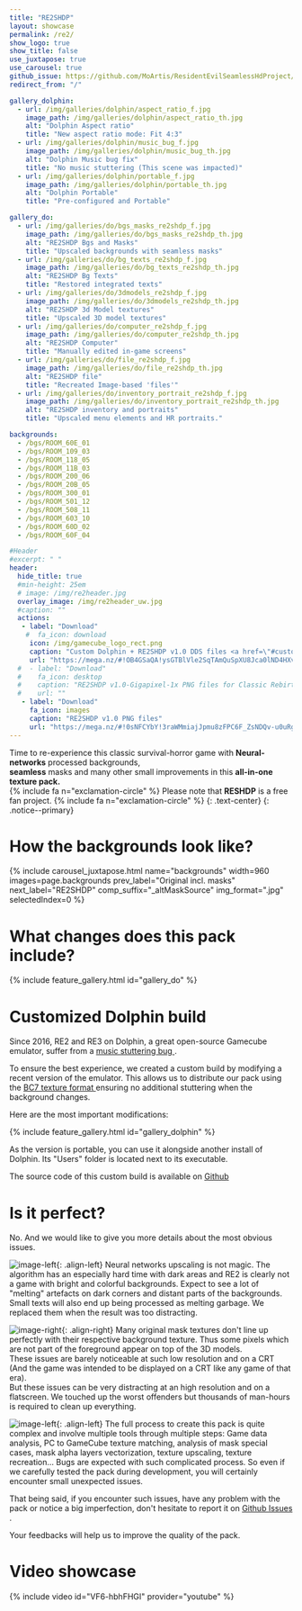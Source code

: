 ```yaml
---
title: "RE2SHDP"
layout: showcase
permalink: /re2/
show_logo: true
show_title: false
use_juxtapose: true
use_carousel: true
github_issue: https://github.com/MoArtis/ResidentEvilSeamlessHdProject/issues
redirect_from: "/"

gallery_dolphin:
  - url: /img/galleries/dolphin/aspect_ratio_f.jpg
    image_path: /img/galleries/dolphin/aspect_ratio_th.jpg
    alt: "Dolphin Aspect ratio"
    title: "New aspect ratio mode: Fit 4:3"
  - url: /img/galleries/dolphin/music_bug_f.jpg
    image_path: /img/galleries/dolphin/music_bug_th.jpg
    alt: "Dolphin Music bug fix"
    title: "No music stuttering (This scene was impacted)"
  - url: /img/galleries/dolphin/portable_f.jpg
    image_path: /img/galleries/dolphin/portable_th.jpg
    alt: "Dolphin Portable"
    title: "Pre-configured and Portable"

gallery_do:
  - url: /img/galleries/do/bgs_masks_re2shdp_f.jpg
    image_path: /img/galleries/do/bgs_masks_re2shdp_th.jpg
    alt: "RE2SHDP Bgs and Masks"
    title: "Upscaled backgrounds with seamless masks"
  - url: /img/galleries/do/bg_texts_re2shdp_f.jpg
    image_path: /img/galleries/do/bg_texts_re2shdp_th.jpg
    alt: "RE2SHDP Bg Texts"
    title: "Restored integrated texts"
  - url: /img/galleries/do/3dmodels_re2shdp_f.jpg
    image_path: /img/galleries/do/3dmodels_re2shdp_th.jpg
    alt: "RE2SHDP 3d Model textures"
    title: "Upscaled 3D model textures"
  - url: /img/galleries/do/computer_re2shdp_f.jpg
    image_path: /img/galleries/do/computer_re2shdp_th.jpg
    alt: "RE2SHDP Computer"
    title: "Manually edited in-game screens"
  - url: /img/galleries/do/file_re2shdp_f.jpg
    image_path: /img/galleries/do/file_re2shdp_th.jpg
    alt: "RE2SHDP file"
    title: "Recreated Image-based 'files'"
  - url: /img/galleries/do/inventory_portrait_re2shdp_f.jpg
    image_path: /img/galleries/do/inventory_portrait_re2shdp_th.jpg
    alt: "RE2SHDP inventory and portraits"
    title: "Upscaled menu elements and HR portraits."

backgrounds:
  - /bgs/ROOM_60E_01
  - /bgs/ROOM_109_03
  - /bgs/ROOM_118_05
  - /bgs/ROOM_11B_03
  - /bgs/ROOM_200_06
  - /bgs/ROOM_20B_05
  - /bgs/ROOM_300_01
  - /bgs/ROOM_501_12
  - /bgs/ROOM_508_11
  - /bgs/ROOM_603_10
  - /bgs/ROOM_60D_02
  - /bgs/ROOM_60F_04

#Header
#excerpt: " "
header:
  hide_title: true
  #min-height: 25em
  # image: /img/re2header.jpg
  overlay_image: /img/re2header_uw.jpg
  #caption: ""
  actions:
   - label: "Download"
    #  fa_icon: download
     icon: /img/gamecube_logo_rect.png
     caption: "Custom Dolphin + RE2SHDP v1.0 DDS files <a href=\"#customized-dolphin-build\">more info...</a>"
     url: "https://mega.nz/#!OB4GSaQA!ysGTBlVle2SqTAmQuSpXU8Jca0lND4HXvBODs7d0_TE"
  #  - label: "Download"
  #    fa_icon: desktop
  #    caption: "RE2SHDP v1.0-Gigapixel-1x PNG files for Classic Rebirth <a href=\"\">more info...</a>"
  #    url: ""
   - label: "Download"
     fa_icon: images
     caption: "RE2SHDP v1.0 PNG files"
     url: "https://mega.nz/#!0sNFCYbY!3raWMmiajJpmu8zFPC6F_ZsNDQv-u0uRgVpcq98NJeI"
---
```


<!-- <div class="feature__wrapper"> -->

Time to re-experience this classic survival-horror game with **Neural-networks** processed backgrounds,<br> **seamless** masks and many other small improvements in this **all-in-one texture pack.**<br>
{% include fa n="exclamation-circle" %} Please note that **RESHDP** is a free fan project. {% include fa n="exclamation-circle" %}
{: .text-center}
{: .notice--primary}

<!-- </div> -->

# How the backgrounds look like?

{% include carousel_juxtapose.html name="backgrounds" width=960 images=page.backgrounds prev_label="Original incl. masks" next_label="RE2SHDP" comp_suffix="_altMaskSource" img_format=".jpg" selectedIndex=0 %}

<div class="feature__wrapper"></div>

# What changes does this pack include?

{% include feature_gallery.html id="gallery_do" %}

<div class="feature__wrapper"></div>

<!-- # What's the big deal with "seamless masks"?

While it's not the first time the backgrounds of the classic RE games are being upscaled with ESRGAN or other similar tools, the result is usually not playable.

Trying to just use upscaled background will give you that result:

<div class="align-center" style="width:960px; margin-bottom:2em">
{% include juxtapose.html name="sl_mixed" prev_img="/seamless/Mixed.jpg" next_img="/seamless/Seamless.jpg" prev_label="Bg Only" next_label="Seamless" %}
</div>

Parts of the background is still pixelated. This is due to the fact that Classic RE games use pre-rendered backgrounds covered by sprites to create an illusion of depth. The parts still pixelated on the previous was these mask sprites being drawn on top of the background.

The mask setup in these games is quite complex. With multiple layer of "mask groups" and special cases where groups are switched on and off to animate the background.

The masks are packed as a texture sheet and like a puzzle, each parts (usually) correspond to a spot on the background texture.

Thus, processing the mask texture sheets will always end up creating seams around these masks. The color of a mask parts will be mixed with other parts and will miss the color information where there is transparency.

Our solution is to use the game data to determine proper Mask to background texture mapping coordinates, allowing us to regenerate the masks from any processed and upscaled background textures.

comparison with a directly upscaled and leave it as such (pixel)

<div class="feature__wrapper"></div> -->

# Customized Dolphin build

Since 2016, RE2 and RE3 on Dolphin, a great open-source Gamecube emulator, suffer from a [music stuttering bug <i class="fas fa-external-link-alt"></i>](https://bugs.dolphin-emu.org/issues/9840). 

To ensure the best experience, we created a custom build by modifying a recent version of the emulator. This allows us to distribute our pack using the [BC7 texture format <i class="fas fa-external-link-alt"></i>](https://docs.microsoft.com/en-us/windows/desktop/direct3d11/bc7-format) ensuring no additional stuttering when the background changes.

Here are the most important modifications:

{% include feature_gallery.html id="gallery_dolphin" %}

As the version is portable, you can use it alongside another install of Dolphin. Its "Users" folder is located next to its executable.

The source code of this custom build is available on [Github <i class="fab fa-github"></i>](https://github.com/MoArtis/dolphin)

<div class="feature__wrapper"></div>

# Is it perfect?

No. And we would like to give you more details about the most obvious issues.

![image-left](/img/perfect/text_issue.jpg){: .align-left}
Neural networks upscaling is not magic. The algorithm has an especially hard time with dark areas and RE2 is clearly not a game with bright and colorful backgrounds. Expect to see a lot of "melting" artefacts on dark corners and distant parts of the backgrounds.<br>
Small texts will also end up being processed as melting garbage. We replaced them when the result was too distracting.

![image-right](/img/perfect/mask_issue.jpg){: .align-right}
Many original mask textures don't line up perfectly with their respective background texture. Thus some pixels which are not part of the foreground appear on top of the 3D models.<br>
These issues are barely noticeable at such low resolution and on a CRT (And the game was intended to be displayed on a CRT like any game of that era).<br>
But these issues can be very distracting at an high resolution and on a flatscreen. We touched up the worst offenders but thousands of man-hours is required to clean up everything.

![image-left](/img/perfect/vectorization_issue.jpg){: .align-left}
The full process to create this pack is quite complex and involve multiple tools through multiple steps: Game data analysis, PC to GameCube texture matching, analysis of mask special cases, mask alpha layers vectorization, texture upscaling, texture recreation... Bugs are expected with such complicated process. So even if we carefully tested the pack during development, you will certainly encounter small unexpected issues.

That being said, if you encounter such issues, have any problem with the pack or notice a big imperfection, don't hesitate to report it on [Github Issues <i class="fab fa-github"></i>](https://github.com/MoArtis/ResidentEvilSeamlessHdProject/issues).

Your feedbacks will help us to improve the quality of the pack.

<div class="feature__wrapper"></div>

# Video showcase

{% include video id="VF6-hbhFHGI" provider="youtube" %}

<div class="feature__wrapper"></div>

<!-- # Comparison Gallery

{% include carousel_juxtapose.html name="backgrounds" width=960 images=page.backgrounds prev_label="Original incl. masks" next_label="RE2SHDP" comp_suffix="_altMaskSource" img_format=".jpg" selectedIndex=10 %}

<div class="feature__wrapper"></div> -->